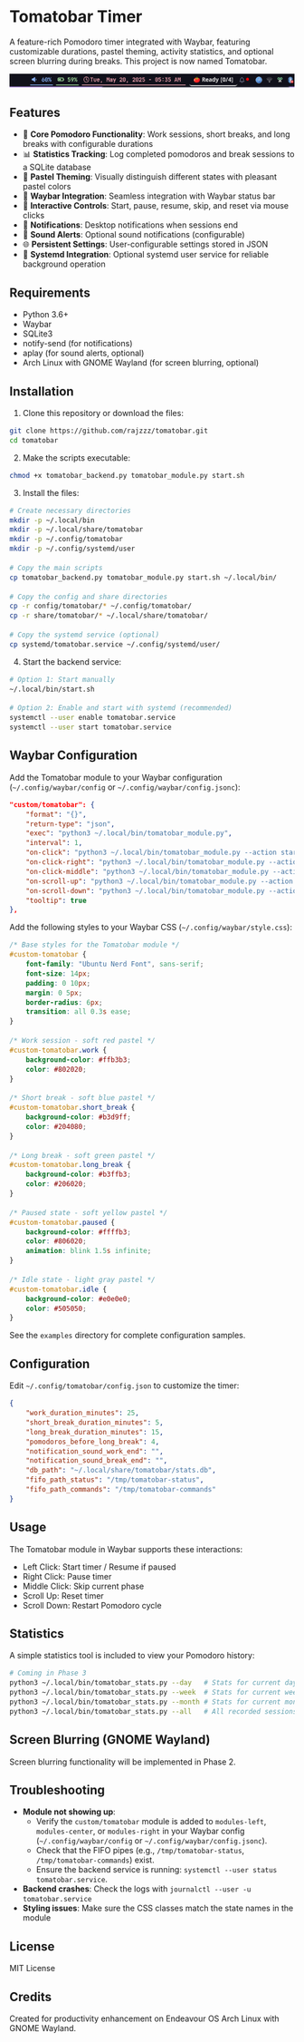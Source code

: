 # Tomatobar Timer

A feature-rich Pomodoro timer integrated with Waybar, featuring customizable durations, pastel theming, activity statistics, and optional screen blurring during breaks. This project is now named Tomatobar.

![alt text](image.png)

## Features

- 🍅 **Core Pomodoro Functionality**: Work sessions, short breaks, and long breaks with configurable durations
- 📊 **Statistics Tracking**: Log completed pomodoros and break sessions to a SQLite database
- 🎨 **Pastel Theming**: Visually distinguish different states with pleasant pastel colors
- 📱 **Waybar Integration**: Seamless integration with Waybar status bar
- 🔄 **Interactive Controls**: Start, pause, resume, skip, and reset via mouse clicks
- 🔔 **Notifications**: Desktop notifications when sessions end
- 🎵 **Sound Alerts**: Optional sound notifications (configurable)
- 🌐 **Persistent Settings**: User-configurable settings stored in JSON
- 🚀 **Systemd Integration**: Optional systemd user service for reliable background operation

## Requirements

- Python 3.6+
- Waybar
- SQLite3
- notify-send (for notifications)
- aplay (for sound alerts, optional)
- Arch Linux with GNOME Wayland (for screen blurring, optional)

## Installation

1. Clone this repository or download the files:

```bash
git clone https://github.com/rajzzz/tomatobar.git
cd tomatobar
```

2. Make the scripts executable:

```bash
chmod +x tomatobar_backend.py tomatobar_module.py start.sh
```

3. Install the files:

```bash
# Create necessary directories
mkdir -p ~/.local/bin
mkdir -p ~/.local/share/tomatobar
mkdir -p ~/.config/tomatobar
mkdir -p ~/.config/systemd/user

# Copy the main scripts
cp tomatobar_backend.py tomatobar_module.py start.sh ~/.local/bin/

# Copy the config and share directories
cp -r config/tomatobar/* ~/.config/tomatobar/
cp -r share/tomatobar/* ~/.local/share/tomatobar/

# Copy the systemd service (optional)
cp systemd/tomatobar.service ~/.config/systemd/user/
```

4. Start the backend service:

```bash
# Option 1: Start manually
~/.local/bin/start.sh

# Option 2: Enable and start with systemd (recommended)
systemctl --user enable tomatobar.service
systemctl --user start tomatobar.service
```

## Waybar Configuration

Add the Tomatobar module to your Waybar configuration (`~/.config/waybar/config` or `~/.config/waybar/config.jsonc`):

```json
"custom/tomatobar": {
    "format": "{}",
    "return-type": "json",
    "exec": "python3 ~/.local/bin/tomatobar_module.py",
    "interval": 1,
    "on-click": "python3 ~/.local/bin/tomatobar_module.py --action start",
    "on-click-right": "python3 ~/.local/bin/tomatobar_module.py --action pause",
    "on-click-middle": "python3 ~/.local/bin/tomatobar_module.py --action skip",
    "on-scroll-up": "python3 ~/.local/bin/tomatobar_module.py --action reset",
    "on-scroll-down": "python3 ~/.local/bin/tomatobar_module.py --action restart_cycle",
    "tooltip": true
},
```

Add the following styles to your Waybar CSS (`~/.config/waybar/style.css`):

```css
/* Base styles for the Tomatobar module */
#custom-tomatobar {
    font-family: "Ubuntu Nerd Font", sans-serif;
    font-size: 14px;
    padding: 0 10px;
    margin: 0 5px;
    border-radius: 6px;
    transition: all 0.3s ease;
}

/* Work session - soft red pastel */
#custom-tomatobar.work {
    background-color: #ffb3b3;
    color: #802020;
}

/* Short break - soft blue pastel */
#custom-tomatobar.short_break {
    background-color: #b3d9ff;
    color: #204080;
}

/* Long break - soft green pastel */
#custom-tomatobar.long_break {
    background-color: #b3ffb3;
    color: #206020;
}

/* Paused state - soft yellow pastel */
#custom-tomatobar.paused {
    background-color: #ffffb3;
    color: #806020;
    animation: blink 1.5s infinite;
}

/* Idle state - light gray pastel */
#custom-tomatobar.idle {
    background-color: #e0e0e0;
    color: #505050;
}
```

See the `examples` directory for complete configuration samples.

## Configuration

Edit `~/.config/tomatobar/config.json` to customize the timer:

```json
{
    "work_duration_minutes": 25,
    "short_break_duration_minutes": 5,
    "long_break_duration_minutes": 15,
    "pomodoros_before_long_break": 4,
    "notification_sound_work_end": "",
    "notification_sound_break_end": "",
    "db_path": "~/.local/share/tomatobar/stats.db",
    "fifo_path_status": "/tmp/tomatobar-status",
    "fifo_path_commands": "/tmp/tomatobar-commands"
}
```

## Usage

The Tomatobar module in Waybar supports these interactions:

- Left Click: Start timer / Resume if paused
- Right Click: Pause timer
- Middle Click: Skip current phase
- Scroll Up: Reset timer
- Scroll Down: Restart Pomodoro cycle

## Statistics

A simple statistics tool is included to view your Pomodoro history:

```bash
# Coming in Phase 3
python3 ~/.local/bin/tomatobar_stats.py --day   # Stats for current day
python3 ~/.local/bin/tomatobar_stats.py --week  # Stats for current week
python3 ~/.local/bin/tomatobar_stats.py --month # Stats for current month
python3 ~/.local/bin/tomatobar_stats.py --all   # All recorded sessions
```

## Screen Blurring (GNOME Wayland)

Screen blurring functionality will be implemented in Phase 2.

## Troubleshooting

- **Module not showing up**:
  - Verify the `custom/tomatobar` module is added to `modules-left`, `modules-center`, or `modules-right` in your Waybar config (`~/.config/waybar/config` or `~/.config/waybar/config.jsonc`).
  - Check that the FIFO pipes (e.g., `/tmp/tomatobar-status`, `/tmp/tomatobar-commands`) exist.
  - Ensure the backend service is running: `systemctl --user status tomatobar.service`.
- **Backend crashes**: Check the logs with `journalctl --user -u tomatobar.service`
- **Styling issues**: Make sure the CSS classes match the state names in the module

## License

MIT License

## Credits

Created for productivity enhancement on Endeavour OS Arch Linux with GNOME Wayland.
